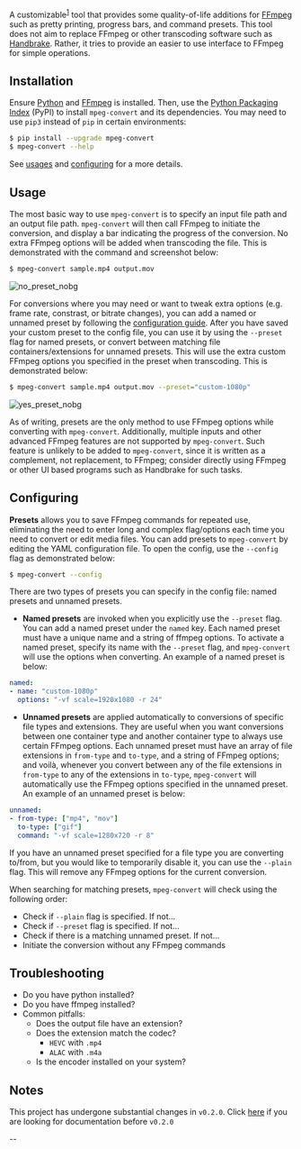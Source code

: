 A customizable<sup>[1](#Configuring)</sup> tool that provides some quality-of-life additions for [FFmpeg](https://ffmpeg.org) such as pretty printing, progress bars, and command presets. This tool does not aim to replace FFmpeg or other transcoding software such as [Handbrake](https://handbrake.fr/). Rather, it tries to provide an easier to use interface to FFmpeg for simple operations. 

## Installation 

Ensure [Python](https://www.python.org/downloads/) and [FFmpeg](https://ffmpeg.org/download.html) is installed. Then, use the [Python Packaging Index](https://pypi.org/) (PyPI) to install `mpeg-convert` and its dependencies. You may need to use `pip3` instead of `pip` in certain environments: 

```bash
$ pip install --upgrade mpeg-convert
$ mpeg-convert --help
```

See [usages](#Usage) and [configuring](#Configuring) for a more details. 

## Usage

The most basic way to use `mpeg-convert` is to specify an input file path and an output file path. `mpeg-convert` will then call FFmpeg to initiate the conversion, and display a bar indicating the progress of the conversion. No extra FFmpeg options will be added when transcoding the file. This is demonstrated with the command and screenshot below: 

```bash
$ mpeg-convert sample.mp4 output.mov
```

![no_preset_nobg](https://github.com/SomedudeX/mpeg-convert/assets/101906945/f990118f-0f3c-4f0d-aabf-5afa65efdb37)

For conversions where you may need or want to tweak extra options (e.g. frame rate, constrast, or bitrate changes), you can add a named or unnamed preset by following the [configuration guide](#Configuring). After you have saved your custom preset to the config file, you can use it by using the `--preset` flag for named presets, or convert between matching file containers/extensions for unnamed presets. This will use the extra custom FFmpeg options you specified in the preset when transcoding. This is demonstrated below:

```bash
$ mpeg-convert sample.mp4 output.mov --preset="custom-1080p"
```

![yes_preset_nobg](https://github.com/SomedudeX/mpeg-convert/assets/101906945/44503c85-5bed-441a-9f6d-c241820b8c09)

As of writing, presets are the only method to use FFmpeg options while converting with `mpeg-convert`. Additionally, multiple inputs and other advanced FFmpeg features are not supported by `mpeg-convert`. Such feature is unlikely to be added to `mpeg-convert`, since it is written as a complement, not replacement, to FFmpeg; consider directly using FFmpeg or other UI based programs such as Handbrake for such tasks. 

## Configuring

**Presets** allows you to save FFmpeg commands for repeated use, eliminating the need to enter long and complex flag/options each time you need to convert or edit media files. You can add presets to `mpeg-convert` by editing the YAML configuration file. To open the config, use the `--config` flag as demonstrated below:

```bash
$ mpeg-convert --config
```

There are two types of presets you can specify in the config file: named presets and unnamed presets.

 * **Named presets** are invoked when you explicitly use the `--preset` flag. You can add a named preset under the `named` key. Each named preset must have a unique name and a string of ffmpeg options. To activate a named preset, specify its name with the `--preset` flag, and `mpeg-convert` will use the options when converting. An example of a named preset is below:

```yml
named:
- name: "custom-1080p"
  options: "-vf scale=1920x1080 -r 24"
```

 * **Unnamed presets** are applied automatically to conversions of specific file types and extensions. They are useful when you want conversions between one container type and another container type to always use certain FFmpeg options. Each unnamed preset must have an array of file extensions in `from-type` and `to-type`, and a string of FFmpeg options; and voilà, whenever you convert between any of the file extensions in `from-type` to any of the extensions in `to-type`, `mpeg-convert` will automatically use the FFmpeg options specified in the unnamed preset. An example of an unnamed preset is below:

```yml
unnamed:
- from-type: ["mp4", "mov"]
  to-type: ["gif"]
  command: "-vf scale=1280x720 -r 8"
```

If you have an unnamed preset specified for a file type you are converting to/from, but you would like to temporarily disable it, you can use the `--plain` flag. This will remove any FFmpeg options for the current conversion.

When searching for matching presets, `mpeg-convert` will check using the following order:
 * Check if `--plain` flag is specified. If not...
 * Check if `--preset` flag is specified. If not...
 * Check if there is a matching unnamed preset. If not...
 * Initiate the conversion without any FFmpeg commands

## Troubleshooting

* Do you have python installed?
* Do you have ffmpeg installed?
* Common pitfalls:
  + Does the output file have an extension?
  + Does the extension match the codec?
    - `HEVC` with `.mp4`
    - `ALAC` with `.m4a`
  + Is the encoder installed on your system?

## Notes

This project has undergone substantial changes in `v0.2.0`. Click [here](https://github.com/SomedudeX/mpeg-convert/blob/15f4026633c5da667e6283cdeb78d82b29cd1b3d/README.md) if you are looking for documentation before `v0.2.0`

--
